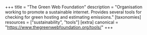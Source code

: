 +++
title = "The Green Web Foundation"
description = "Organisation working to promote a sustainable internet. Provides several tools for checking for green hosting and estimating emissions."
[taxonomies]
resources = ["sustainability", "tools"]
[extra]
canonical = "https://www.thegreenwebfoundation.org/tools/"
+++